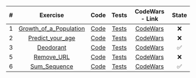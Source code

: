 | # |	Exercise	|	Code	|	Tests	|	CodeWars - Link	|	State	|
|:-:|:-:|:-:|:-:|:-:|:-:|
| 1 | [Growth_of_a_Population](https://github.com/lfteixeira996/CodeWars/blob/master/C/7kyu/Growth_of_a_Population/README.md) | [Code](https://github.com/lfteixeira996/CodeWars/blob/master/C/7kyu/Growth_of_a_Population/Growth_of_a_Population.c) | [Tests]() | [CodeWars]() |:x:|
| 2 | [Predict_your_age](https://github.com/lfteixeira996/CodeWars/blob/master/C/7kyu/Predict_your_age/README.md) | [Code](https://github.com/lfteixeira996/CodeWars/blob/master/C/7kyu/Predict_your_age/Predict_your_age.c) | [Tests]() | [CodeWars]() |:x:|
|3|[Deodorant](https://github.com/lfteixeira996/CodeWars/tree/master/C/7kyu/Deodorant/README.md) | [Code](https://github.com/lfteixeira996/CodeWars/tree/master/C/7kyu/Deodorant/Deodorant.c)|[Tests](https://github.com/lfteixeira996/CodeWars/tree/master/C/7kyu/Deodorant/tests.c)|[CodeWars](https://www.codewars.com/kata/deodorant-evaporator/train/c)|:white_check_mark:||4|[Absent_vowel](https://github.com/lfteixeira996/CodeWars/tree/master/C/7kyu/Absent_vowel/README.md) | [Code](https://github.com/lfteixeira996/CodeWars/tree/master/C/7kyu/Absent_vowel/Absent_vowel.c)|[Tests](https://github.com/lfteixeira996/CodeWars/tree/master/C/7kyu/Absent_vowel/tests.c)|[CodeWars](https://www.codewars.com/kata/56414fdc6488ee99db00002c/train/c)|:white_check_mark:|
|5|[Remove_URL](https://github.com/lfteixeira996/CodeWars/tree/master/C/7kyu/Remove_URL/README.md) | [Code](https://github.com/lfteixeira996/CodeWars/tree/master/C/7kyu/Remove_URL/Remove_URL.c)|[Tests](https://github.com/lfteixeira996/CodeWars/tree/master/C/7kyu/Remove_URL/tests.c)|[CodeWars](https://www.codewars.com/kata/51f2b4448cadf20ed0000386/train/c)|:x:|
|6|[Sum_Sequence](https://github.com/lfteixeira996/CodeWars/tree/master/C/7kyu/Sum_Sequence/README.md) | [Code](https://github.com/lfteixeira996/CodeWars/tree/master/C/7kyu/Sum_Sequence/Sum_Sequence.c)|[Tests](https://github.com/lfteixeira996/CodeWars/tree/master/C/7kyu/Sum_Sequence/tests.c)|[CodeWars](https://www.codewars.com/kata/586f6741c66d18c22800010a/train/c)|:white_check_mark:|
